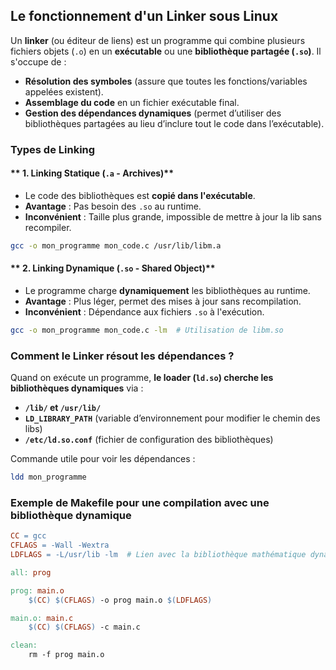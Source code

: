 ## Le fonctionnement d'un Linker sous Linux

Un **linker** (ou éditeur de liens) est un programme qui combine plusieurs fichiers objets (`.o`) en un **exécutable** ou une **bibliothèque partagée (`.so`)**. Il s'occupe de :

- **Résolution des symboles** (assure que toutes les fonctions/variables appelées existent).
- **Assemblage du code** en un fichier exécutable final.
- **Gestion des dépendances dynamiques** (permet d’utiliser des bibliothèques partagées au lieu d’inclure tout le code dans l’exécutable).

### Types de Linking

#### ** 1. Linking Statique (`.a` - Archives)**
- Le code des bibliothèques est **copié dans l'exécutable**.
- **Avantage** : Pas besoin des `.so` au runtime.
- **Inconvénient** : Taille plus grande, impossible de mettre à jour la lib sans recompiler.
```bash
gcc -o mon_programme mon_code.c /usr/lib/libm.a
```

#### ** 2. Linking Dynamique (`.so` - Shared Object)**
- Le programme charge **dynamiquement** les bibliothèques au runtime.
- **Avantage** : Plus léger, permet des mises à jour sans recompilation.
- **Inconvénient** : Dépendance aux fichiers `.so` à l'exécution.
```bash
gcc -o mon_programme mon_code.c -lm  # Utilisation de libm.so
```

### Comment le Linker résout les dépendances ?
Quand on exécute un programme, **le loader (`ld.so`) cherche les bibliothèques dynamiques** via :
- **`/lib/` et `/usr/lib/`**
- **`LD_LIBRARY_PATH`** (variable d’environnement pour modifier le chemin des libs)
- **`/etc/ld.so.conf`** (fichier de configuration des bibliothèques)

Commande utile pour voir les dépendances :
```bash
ldd mon_programme
```
### Exemple de Makefile pour une compilation avec une bibliothèque dynamique

```makefile
CC = gcc
CFLAGS = -Wall -Wextra
LDFLAGS = -L/usr/lib -lm  # Lien avec la bibliothèque mathématique dynamique

all: prog

prog: main.o
	$(CC) $(CFLAGS) -o prog main.o $(LDFLAGS)

main.o: main.c
	$(CC) $(CFLAGS) -c main.c

clean:
	rm -f prog main.o
```

